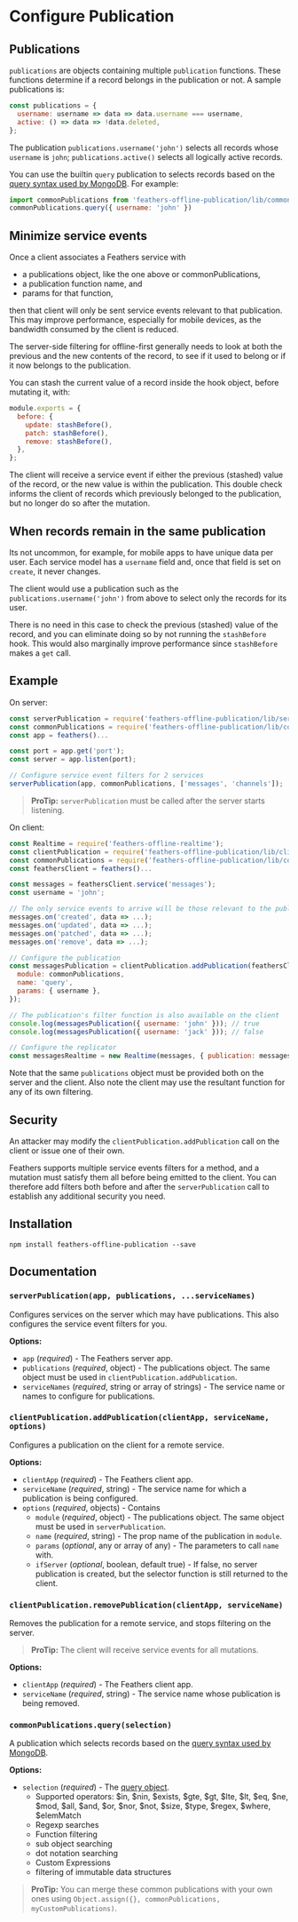 # Configure Publication

## Publications

`publications` are objects containing multiple `publication` functions.
These functions determine if a record belongs in the publication or not.
A sample publications is:
```javascript
const publications = {
  username: username => data => data.username === username,
  active: () => data => !data.deleted,
};
```

The publication `publications.username('john')` selects all records whose `username` is `john`;
`publications.active()` selects all logically active records.

You can use the builtin `query` publication to selects records based on the
[query syntax used by MongoDB](https://docs.mongodb.com/manual/reference/operator/query/).
For example:
```javascript
import commonPublications from 'feathers-offline-publication/lib/common-publications';
commonPublications.query({ username: 'john' })
````



## Minimize service events

Once a client associates a Feathers service with
- a publications object, like the one above or commonPublications,
- a publication function name, and
- params for that function,

then that client will only be sent service events relevant to that publication.
This may improve performance, especially for mobile devices, as the bandwidth consumed by the client
is reduced.

The server-side filtering for offline-first generally needs to look at
both the previous and the new contents of the record,
to see if it used to belong or if it now belongs to the publication.

You can stash the current value of a record inside the hook object, before mutating it, with:
```javascript
module.exports = {
  before: {
    update: stashBefore(),
    patch: stashBefore(),
    remove: stashBefore(),
  },
};
```

The client will receive a service event if either the previous (stashed) value of the record,
or the new value is within the publication.
This double check informs the client of records which previously belonged to the publication,
but no longer do so after the mutation.

## When records remain in the same publication

Its not uncommon, for example, for mobile apps to have unique data per user.
Each service model has a `username` field and, once that field is set on `create`, it never changes.

The client would use a publication such as the `publications.username('john')` from above
to select only the records for its user.

There is no need in this case to check the previous (stashed) value of the record,
and you can eliminate doing so by not running the `stashBefore` hook.
This would also marginally improve performance since `stashBefore` makes a `get` call.


## Example

On server:
```javascript
const serverPublication = require('feathers-offline-publication/lib/server');
const commonPublications = require('feathers-offline-publication/lib/common-publications');
const app = feathers()...

const port = app.get('port');
const server = app.listen(port);

// Configure service event filters for 2 services
serverPublication(app, commonPublications, ['messages', 'channels']);
```

> **ProTip:** `serverPublication` must be called after the server starts listening.

On client:
```javascript
const Realtime = require('feathers-offline-realtime');
const clientPublication = require('feathers-offline-publication/lib/client');
const commonPublications = require('feathers-offline-publication/lib/common-publications');
const feathersClient = feathers()...

const messages = feathersClient.service('messages');
const username = 'john';

// The only service events to arrive will be those relevant to the publication
messages.on('created', data => ...);
messages.on('updated', data => ...);
messages.on('patched', data => ...);
messages.on('remove', data => ...);

// Configure the publication
const messagesPublication = clientPublication.addPublication(feathersClient, 'messages', {
  module: commonPublications,
  name: 'query',
  params: { username },
});

// The publication's filter function is also available on the client
console.log(messagesPublication({ username: 'john' })); // true
console.log(messagesPublication({ username: 'jack' })); // false

// Configure the replicator
const messagesRealtime = new Realtime(messages, { publication: messagesPublication });
```

Note that the same `publications` object must be provided both on the server and the client.
Also note the client may use the resultant function for any of its own filtering.


## Security

An attacker may modify the `clientPublication.addPublication` call on the client
or issue one of their own.

Feathers supports multiple service events filters for a method,
and a mutation must satisfy them all before being emitted to the client.
You can therefore add filters both before and after the `serverPublication` call
to establish any additional security you need.


## Installation

```
npm install feathers-offline-publication --save
```


## Documentation

### `serverPublication(app, publications, ...serviceNames)`

Configures services on the server which may have publications.
This also configures the service event filters for you.

__Options:__

- `app` (*required*) - The Feathers server app.
- `publications` (*required*, object) - The publications object.
The same object must be used in `clientPublication.addPublication`.
- `serviceNames` (*required*, string or array of strings) -
The service name or names to configure for publications.

### `clientPublication.addPublication(clientApp, serviceName, options)`

Configures a publication on the client for a remote service.

__Options:__

- `clientApp` (*required*) - The Feathers client app.
- `serviceName` (*required*, string) - The service name for which a publication is being configured.
- `options` (*required*, objects) - Contains
    - `module` (*required*, object) - The publications object.
    The same object must be used in `serverPublication`.
    - `name` (*required*, string) - The prop name of the publication in `module`.
    - `params` (*optional*, any or array of any) - The parameters to call `name` with.
    - `ifServer` (*optional*, boolean, default true) - If false,
    no server publication is created, but the selector function is still returned to the client.


### `clientPublication.removePublication(clientApp, serviceName)`

Removes the publication for a remote service, and stops filtering on the server.

> **ProTip:** The client will receive service events for all mutations.

__Options:__

- `clientApp` (*required*) - The Feathers client app.
- `serviceName` (*required*, string) - The service name whose publication is being removed.

### `commonPublications.query(selection)`

A publication which selects records based on the
[query syntax used by MongoDB](https://docs.mongodb.com/manual/reference/operator/query/).

__Options:__

- `selection` (*required*) - The [query object](https://github.com/crcn/sift.js).
    - Supported operators: $in, $nin, $exists, $gte, $gt, $lte, $lt, $eq, $ne, $mod, $all, $and,
    $or, $nor, $not, $size, $type, $regex, $where, $elemMatch
    - Regexp searches
    - Function filtering
    - sub object searching
    - dot notation searching
    - Custom Expressions
    - filtering of immutable data structures

> **ProTip:** You can merge these common publications with your own ones using
`Object.assign({}, commonPublications, myCustomPublications)`.
